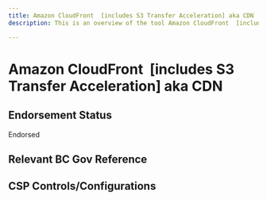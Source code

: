 ```yaml
---
title: Amazon CloudFront  [includes S3 Transfer Acceleration] aka CDN
description: This is an overview of the tool Amazon CloudFront  [includes S3 Transfer Acceleration] aka CDN, and its current status  within BC Gov.

---
```

<!---
Note: this is a generated file.  You should not edit it directly.  Please check https://github.com/bcgov/cloud-pathfinder for details.
-->
# Amazon CloudFront  [includes S3 Transfer Acceleration] aka CDN



## Endorsement Status
Endorsed

## Relevant BC Gov Reference


## CSP Controls/Configurations
